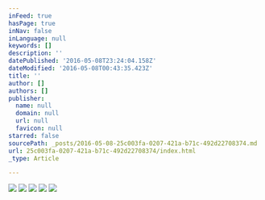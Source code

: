 ```yaml
---
inFeed: true
hasPage: true
inNav: false
inLanguage: null
keywords: []
description: ''
datePublished: '2016-05-08T23:24:04.158Z'
dateModified: '2016-05-08T00:43:35.423Z'
title: ''
author: []
authors: []
publisher:
  name: null
  domain: null
  url: null
  favicon: null
starred: false
sourcePath: _posts/2016-05-08-25c003fa-0207-421a-b71c-492d22708374.md
url: 25c003fa-0207-421a-b71c-492d22708374/index.html
_type: Article

---
```

![](https://the-grid-user-content.s3-us-west-2.amazonaws.com/3818db6c-fbf0-43d8-afee-c0aaaa27c454.jpg)
![](https://the-grid-user-content.s3-us-west-2.amazonaws.com/d61fac2a-ce91-4202-a049-7849b1a9f36f.jpg)
![](https://the-grid-user-content.s3-us-west-2.amazonaws.com/bdc1523c-c324-4aff-801d-ae7b6b6b8148.jpg)
![](https://the-grid-user-content.s3-us-west-2.amazonaws.com/4bf659b7-be2e-4689-9fd4-6c0217181566.jpg)
![](https://the-grid-user-content.s3-us-west-2.amazonaws.com/628fdbd6-99e2-43c3-bdd4-707db15536d0.jpg)